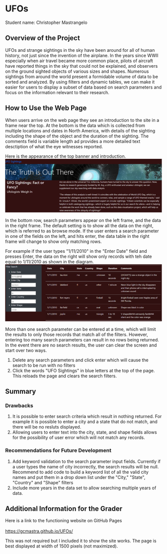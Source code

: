 # UFOs

Student name: Christopher Mastrangelo 

## Overview of the Project
UFOs and strange sightings in the sky have been around for all of human history, not just since the invention of the airplane.  In the years since WWII especially when air travel became more common place, pilots of aircraft have reported things in the sky that could not be explained, and observers on the ground sighted objects of various sizes and shapes.
Numerous sightings from around the world present a formidable volume of data to be sorted and analyzed.  By using filters and dynamic tables, we can make it easier for users to display a subset of data based on search parameters and focus on the information relevant to their research. 

## How to Use the Web Page
When users arrive on the web page they see an introduction to the site in a frame near the top.  At the bottom is the data which is collected from multiple locations and dates in North America, with details of the sighting including the shape of the object and the duration of the sighting.  The comments field is variable length ad provides a more detailed text desctiption of what the eye witnesses reported.

Here is the appearance of the top banner and introduction.
![image](https://github.com/gcmastra/UFOs/blob/5dfd1683dba61086ebd8b389bd57825258ca8179/static/images/UFOs_image1.png)

In the bottom row, search parameters appear on the left frame, and the data in the right frame.  The default setting is to show all the data on the right, which is referred to as browse mode.  If the user enters a search parameter in one of the fields on the left, and hits enter, the data table in the right frame will change to show only matching rows.

For example if the user types "1/11/2010" in the "Enter Date" field and presses Enter, the data on the right will show only records with teh date equal to 1/11/2010 as shown in the diagram. 
![image](https://github.com/gcmastra/UFOs/blob/5dfd1683dba61086ebd8b389bd57825258ca8179/static/images/UFOs_image2.png)

More than one search parameter can be entered at a time, which will limit the results to only those records that match all of the filters.  However, entering too many search parameters can result in no rows being returned. In the event there are no search results, the user can clear the screen and start over two ways.
1. Delete any search parameters and click enter which will cause the search to be run with no filters
2. Click the words "UFO Sightings" in blue letters at the top of the page.  This reloads the page and clears the search filters.

## Summary

### Drawbacks
1. It is possible to enter search criteria which result in nothing returned.  For example it is possible to enter a city and a state that do not match, and there will be no resluts displayed. 
2. Allowing users to enter text into the city, state, and shape fields allows for the possibility of user error which will not match any records. 

### Recommendations for Future Development
1. Add keyword validation to the search parameter input fields.  Currently if a user types the name of city incorrectly, the search results will be null.  Recommend to add code to build a keyword list of all the valid city names and put them in a drop down list under the "City," "State", "Country" and "Shape" filters
2. Include more years in the data set to allow searching multiple years of data.

## Additional Information for the Grader
Here is a link to the functioning website on GitHub Pages<br><br>
<a href="https://gcmastra.github.io/UFOs/">https://gcmastra.github.io/UFOs/</a><br>

This was not required but I included it to show the site works.  The page is best displayed at width of 1500 pixels (not maximized).
